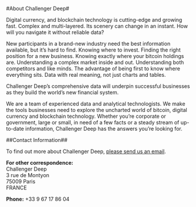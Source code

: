 #About Challenger Deep#

Digital currency, and blockchain technology is cutting-edge and growing fast. Complex and multi-layered. Its scenery can change in an instant. How will you navigate it without reliable data?

New participants in a brand-new industry need the best information available, but it’s hard to find. Knowing where to invest. Finding the right position for a new business. Knowing exactly where your bitcoin holdings are. Understanding a complex market inside and out. Understanding both competitors and like minds. The advantage of being first to know where everything sits. Data with real meaning, not just charts and tables.

Challenger Deep’s comprehensive data will underpin successful businesses as they build the world’s new financial system.

We are a team of experienced data and analytical technologists. We make the tools businesses need to explore the uncharted world of bitcoin, digital currency and blockchain technology. Whether you’re corporate or government, large or small, in need of a few facts or a steady stream of up-to-date information, Challenger Deep has the answers you’re looking for.

##Contact Information##

To find out more about Challenger Deep, [please send us an email](mailto:hello@challenger-deep.com).

**For other correspondence:**  
Challenger Deep  
3 rue de Montyon  
75009 Paris  
FRANCE  

**Phone:** +33 9 67 17 86 04
